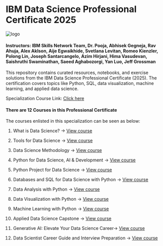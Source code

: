 # IBM Data Science Professional Certificate 2025

![logo](https://i.imgur.com/YCFnjvg.png)

#### Instructors: IBM Skills Network Team, Dr. Pooja, Abhisek Gegneja, Rav Ahuja, Alex Aklson, Aije Egwaikhide, Svetlana Levitan, Romeo Kienzler, Polong Lin, Joseph Santarcangelo, Azim Hirjani, Hima Vasudevan, Saishruthi Swaminathan, Saeed Aghabozorgi, Yan Luo, Jeff Grossman 

This repository contains curated resources, notebooks, and exercise solutions from the IBM Data Science Professional Certificate (2025).  The certification covers topics like Python, SQL, data visualization, machine learning, and applied data science.

Specialization Course Link: [Click here](https://www.coursera.org/professional-certificates/ibm-data-science)

#### There are 12 Courses in this Professional Certificate

The courses enlisted in this specialization can be seen as below:

1. What is Data Science? → [View course](https://www.coursera.org/learn/what-is-datascience?specialization=ibm-data-science)

2. Tools for Data Science → [View course](https://www.coursera.org/learn/open-source-tools-for-data-science?specialization=ibm-data-science)
  
3. Data Science Methodology → [View course](https://www.coursera.org/learn/data-science-methodology?specialization=ibm-data-science)

4. Python for Data Science, AI & Development → [View course](https://www.coursera.org/learn/python-for-applied-data-science-ai?specialization=ibm-data-science)

5. Python Project for Data Science → [View course](https://www.coursera.org/learn/python-project-for-data-science?specialization=ibm-data-science)

6. Databases and SQL for Data Science with Python → [View course](https://www.coursera.org/learn/sql-data-science?specialization=ibm-data-science)

7. Data Analysis with Python → [View course](https://www.coursera.org/learn/data-analysis-with-python?specialization=ibm-data-science)

8. Data Visualization with Python → [View course](https://www.coursera.org/learn/python-for-data-visualization?specialization=ibm-data-science)

9. Machine Learning with Python → [View course](https://www.coursera.org/learn/machine-learning-with-python?specialization=ibm-data-science)

10. Applied Data Science Capstone → [View course](https://www.coursera.org/learn/applied-data-science-capstone?specialization=ibm-data-science)

11. Generative AI: Elevate Your Data Science Career→ [View course](https://www.coursera.org/programs/industry-professional-credentials-track-blqcg/learn/generative-ai-elevate-your-data-science-career?specialization=ibm-data-science)

12. Data Scientist Career Guide and Interview Preparation → [View course](https://www.coursera.org/programs/industry-professional-credentials-track-blqcg/learn/career-guide-and-interview-prep-for-data-science-pc?specialization=ibm-data-science)
